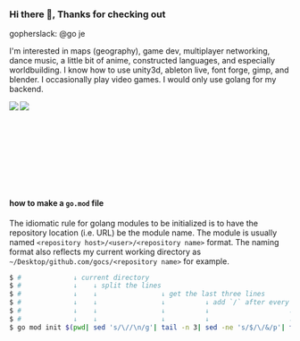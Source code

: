 ### Hi there 👋, Thanks for checking out

gopherslack: @go je

I'm interested in maps (geography), game dev, multiplayer networking, dance music, a little bit of anime, constructed languages, and especially worldbuilding.
I know how to use unity3d, ableton live, font forge, gimp, and blender.
I occasionally play video games.
I would only use golang for my backend.

<a href="https://github.com/anuraghazra/github-readme-stats">
  <img align="left" src="https://github-readme-stats.vercel.app/api?username=gocs&count_private=true&show_icons=true" />
</a>

<a href="https://github.com/anuraghazra/github-readme-stats">
  <img align="left" src="https://github-readme-stats.vercel.app/api/top-langs/?username=gocs&hide=html,asp,css" />
</a>

<br><br><br><br><br><br><br><br><br>

#### how to make a `go.mod` file

The idiomatic rule for golang modules to be initialized is to have the repository location (i.e. URL) be the module name. The module is usually named `<repository host>/<user>/<repository name>` format. The naming format also reflects my current working directory as `~/Desktop/github.com/gocs/<repository name>` for example.

```sh
$ #             ↓ current directory
$ #             ↓    ↓ split the lines
$ #             ↓    ↓                ↓ get the last three lines
$ #             ↓    ↓                ↓          ↓ add `/` after every line
$ #             ↓    ↓                ↓          ↓                    ↓ merge all lines
$ #             ↓    ↓                ↓          ↓                    ↓             ↓ remove last char
$ go mod init $(pwd| sed 's/\//\n/g'| tail -n 3| sed -ne 's/$/\/&/p'| tr -d '\r\n'| sed s'/.$//')
```
